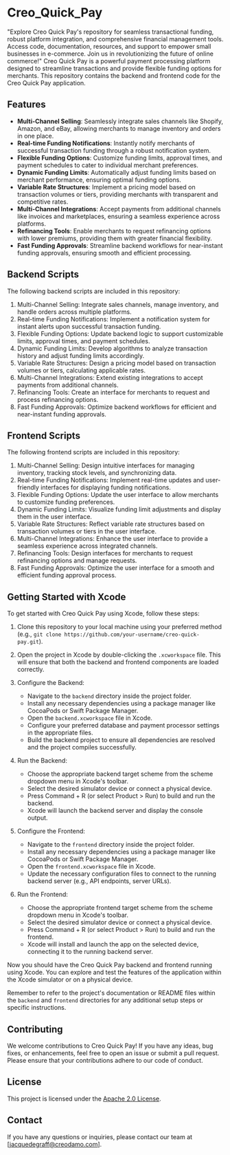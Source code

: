 # Creo_Quick_Pay
"Explore Creo Quick Pay's repository for seamless transactional funding, robust platform integration, and comprehensive financial management tools. Access code, documentation, resources, and support to empower small businesses in e-commerce. Join us in revolutionizing the future of online commerce!"
Creo Quick Pay is a powerful payment processing platform designed to streamline transactions and provide flexible funding options for merchants. This repository contains the backend and frontend code for the Creo Quick Pay application.

## Features

- **Multi-Channel Selling**: Seamlessly integrate sales channels like Shopify, Amazon, and eBay, allowing merchants to manage inventory and orders in one place.
- **Real-time Funding Notifications**: Instantly notify merchants of successful transaction funding through a robust notification system.
- **Flexible Funding Options**: Customize funding limits, approval times, and payment schedules to cater to individual merchant preferences.
- **Dynamic Funding Limits**: Automatically adjust funding limits based on merchant performance, ensuring optimal funding options.
- **Variable Rate Structures**: Implement a pricing model based on transaction volumes or tiers, providing merchants with transparent and competitive rates.
- **Multi-Channel Integrations**: Accept payments from additional channels like invoices and marketplaces, ensuring a seamless experience across platforms.
- **Refinancing Tools**: Enable merchants to request refinancing options with lower premiums, providing them with greater financial flexibility.
- **Fast Funding Approvals**: Streamline backend workflows for near-instant funding approvals, ensuring smooth and efficient processing.

## Backend Scripts

The following backend scripts are included in this repository:

1. Multi-Channel Selling: Integrate sales channels, manage inventory, and handle orders across multiple platforms.
2. Real-time Funding Notifications: Implement a notification system for instant alerts upon successful transaction funding.
3. Flexible Funding Options: Update backend logic to support customizable limits, approval times, and payment schedules.
4. Dynamic Funding Limits: Develop algorithms to analyze transaction history and adjust funding limits accordingly.
5. Variable Rate Structures: Design a pricing model based on transaction volumes or tiers, calculating applicable rates.
6. Multi-Channel Integrations: Extend existing integrations to accept payments from additional channels.
7. Refinancing Tools: Create an interface for merchants to request and process refinancing options.
8. Fast Funding Approvals: Optimize backend workflows for efficient and near-instant funding approvals.

## Frontend Scripts

The following frontend scripts are included in this repository:

1. Multi-Channel Selling: Design intuitive interfaces for managing inventory, tracking stock levels, and synchronizing data.
2. Real-time Funding Notifications: Implement real-time updates and user-friendly interfaces for displaying funding notifications.
3. Flexible Funding Options: Update the user interface to allow merchants to customize funding preferences.
4. Dynamic Funding Limits: Visualize funding limit adjustments and display them in the user interface.
5. Variable Rate Structures: Reflect variable rate structures based on transaction volumes or tiers in the user interface.
6. Multi-Channel Integrations: Enhance the user interface to provide a seamless experience across integrated channels.
7. Refinancing Tools: Design interfaces for merchants to request refinancing options and manage requests.
8. Fast Funding Approvals: Optimize the user interface for a smooth and efficient funding approval process.

## Getting Started with Xcode

To get started with Creo Quick Pay using Xcode, follow these steps:

1. Clone this repository to your local machine using your preferred method (e.g., `git clone https://github.com/your-username/creo-quick-pay.git`).

2. Open the project in Xcode by double-clicking the `.xcworkspace` file. This will ensure that both the backend and frontend components are loaded correctly.

3. Configure the Backend:
   - Navigate to the `backend` directory inside the project folder.
   - Install any necessary dependencies using a package manager like CocoaPods or Swift Package Manager.
   - Open the `backend.xcworkspace` file in Xcode.
   - Configure your preferred database and payment processor settings in the appropriate files.
   - Build the backend project to ensure all dependencies are resolved and the project compiles successfully.

4. Run the Backend:
   - Choose the appropriate backend target scheme from the scheme dropdown menu in Xcode's toolbar.
   - Select the desired simulator device or connect a physical device.
   - Press Command + R (or select Product > Run) to build and run the backend.
   - Xcode will launch the backend server and display the console output.

5. Configure the Frontend:
   - Navigate to the `frontend` directory inside the project folder.
   - Install any necessary dependencies using a package manager like CocoaPods or Swift Package Manager.
   - Open the `frontend.xcworkspace` file in Xcode.
   - Update the necessary configuration files to connect to the running backend server (e.g., API endpoints, server URLs).

6. Run the Frontend:
   - Choose the appropriate frontend target scheme from the scheme dropdown menu in Xcode's toolbar.
   - Select the desired simulator device or connect a physical device.
   - Press Command + R (or select Product > Run) to build and run the frontend.
   - Xcode will install and launch the app on the selected device, connecting it to the running backend server.

Now you should have the Creo Quick Pay backend and frontend running using Xcode. You can explore and test the features of the application within the Xcode simulator or on a physical device.

Remember to refer to the project's documentation or README files within the `backend` and `frontend` directories for any additional setup steps or specific instructions.

## Contributing

We welcome contributions to Creo Quick Pay! If you have any ideas, bug fixes, or enhancements, feel free to open an issue or submit a pull request. Please ensure that your contributions adhere to our code of conduct.

## License

This project is licensed under the [Apache 2.0 License](LICENSE).

## Contact

If you have any questions or inquiries, please contact our team at [jacquedegraff@creodamo.com].

